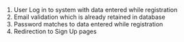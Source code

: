  1. User Log in to system with data entered while registration
 2. Email validation which is already retained in database
 3. Password matches to data entered while registration
 4. Redirection to Sign Up pages 

